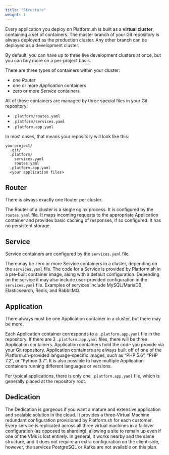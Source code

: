 ```yaml
---
title: "Structure"
weight: 1
---
```


Every application you deploy on Platform.sh is built as a **virtual cluster**, containing a set of containers.  The master branch of your Git repository is always deployed as the production cluster.  Any other branch can be deployed as a development cluster.

By default, you can have up to three live development clusters at once, but you can buy more on a per-project basis.

There are three types of containers within your cluster:

* one *Router*
* one or more *Application* containers
* zero or more *Service* containers

All of those containers are managed by three special files in your Git repository:

* `.platform/routes.yaml`
* `.platform/services.yaml`
* `.platform.app.yaml`

In most cases, that means your repository will look like this:

```text
yourproject/
  .git/
  .platform/
    services.yaml
    routes.yaml
  .platform.app.yaml
  <your application files>
```

## Router

There is always exactly one Router per cluster.

The Router of a cluster is a single nginx process.  It is configured by the `routes.yaml` file.  It maps incoming requests to the appropriate Application container and provides basic caching of responses, if so configured. It has no persistent storage.

## Service

Service containers are configured by the `services.yaml` file.

There may be zero or more Service containers in a cluster, depending on the `services.yaml` file.  The code for a Service is provided by Platform.sh in a pre-built container image, along with a default configuration.  Depending on the service it may also include user-provided configuration in the `services.yaml` file.  Examples of services include MySQL/MariaDB, Elasticsearch, Redis, and RabbitMQ.

## Application

There always must be one Application container in a cluster, but there may be more.

Each Application container corresponds to a `.platform.app.yaml` file in the repository.  If there are 3 `.platform.app.yaml` files, there will be three Application containers.  Application containers hold the code you provide via your Git repository.  Application containers are always built off of one of the Platform.sh-provided language-specific images, such as “PHP 5.6”, “PHP 7.2”, or “Python 3.7”. It is also possible to have multiple Application containers running different languages or versions.

For typical applications, there is only one `.platform.app.yaml` file, which is generally placed at the repository root.

## Dedication

The Dedication is gorgeous if you want a mature and extensive application and scalable solution in the cloud.
It provides a three-Virtual Machine redundant configuration provisioned by Platform.sh for each customer.  Every service is replicated across all three virtual machines in a failover configuration (as opposed to sharding), allowing a site to remain up even if one of the VMs is lost entirely.
In general, it works nearby and the same structure, and it does not require an extra configuration on the client-side, however, the services PostgreSQL or Kafka are not available on this plan.
